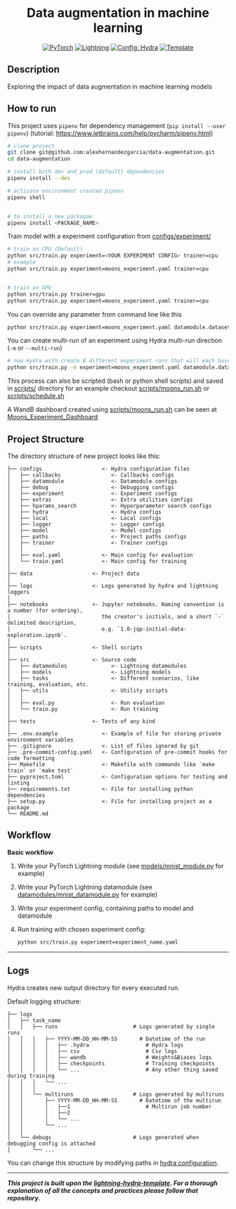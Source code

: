 <div align="center">

# Data augmentation in machine learning

<a href="https://pytorch.org/get-started/locally/"><img alt="PyTorch" src="https://img.shields.io/badge/PyTorch-ee4c2c?logo=pytorch&logoColor=white"></a>
<a href="https://pytorchlightning.ai/"><img alt="Lightning" src="https://img.shields.io/badge/-Lightning-792ee5?logo=pytorchlightning&logoColor=white"></a>
<a href="https://hydra.cc/"><img alt="Config: Hydra" src="https://img.shields.io/badge/Config-Hydra-89b8cd"></a>
<a href="https://github.com/ashleve/lightning-hydra-template"><img alt="Template" src="https://img.shields.io/badge/-Lightning--Hydra--Template-017F2F?style=flat&logo=github&labelColor=gray"></a><br>

</div>

## Description

Exploring the impact of data augmentation in machine learning models

## How to run

This project uses `pipenv` for dependency management (`pip install --user pipenv`) (tutorial: https://www.jetbrains.com/help/pycharm/pipenv.html)

```bash
# clone project
git clone git@github.com:alexhernandezgarcia/data-augmentation.git
cd data-augmentation

# install both dev and prod (default) dependencies
pipenv install --dev

# activate environment created pipenv
pipenv shell


# to install a new packagae
pipenv install <PACKAGE_NAME>
```

Train model with a experiment configuration from [configs/experiment/](configs/experiment/)

```bash
# train on CPU (Default)
python src/train.py experiment=<YOUR EXPERIMENT CONFIG> trainer=cpu
# example
python src/train.py experiment=moons_experiment.yaml trainer=cpu


# train on GPU
python src/train.py trainer=gpu
python src/train.py experiment=moons_experiment.yaml trainer=cpu

```

You can override any parameter from command line like this

```bash
python src/train.py experiment=moons_experiment.yaml datamodule.dataset.n_samples=2000
```

You can create multi-run of an experiment using Hydra multi-run direction (`-m` or `--multi-run`)

```bash
# now Hydra with create 8 different experiment runs that will each have a different value for the n_samples parameter
python src/train.py -m experiment=moons_experiment.yaml datamodule.dataset.n_samples=20,50,100,250,500,1000,5000,10000
```

This process can also be scripted (bash or python shell scripts) and saved in [scripts/](scripts/) directory for an example checkout [scripts/moons_run.sh](scripts/moons_run.sh) or [scripts/schedule.sh](scripts/schedule.sh)

A WandB dashboard created using [scripts/moons_run.sh](scripts/moons_run.sh) can be seen at [Moons_Experiment_Dashboard](https://wandb.ai/rafay/moons_experiment)

## Project Structure

The directory structure of new project looks like this:

```
├── configs                   <- Hydra configuration files
│   ├── callbacks                <- Callbacks configs
│   ├── datamodule               <- Datamodule configs
│   ├── debug                    <- Debugging configs
│   ├── experiment               <- Experiment configs
│   ├── extras                   <- Extra utilities configs
│   ├── hparams_search           <- Hyperparameter search configs
│   ├── hydra                    <- Hydra configs
│   ├── local                    <- Local configs
│   ├── logger                   <- Logger configs
│   ├── model                    <- Model configs
│   ├── paths                    <- Project paths configs
│   ├── trainer                  <- Trainer configs
│   │
│   ├── eval.yaml             <- Main config for evaluation
│   └── train.yaml            <- Main config for training
│
├── data                   <- Project data
│
├── logs                   <- Logs generated by hydra and lightning loggers
│
├── notebooks              <- Jupyter notebooks. Naming convention is a number (for ordering),
│                             the creator's initials, and a short `-` delimited description,
│                             e.g. `1.0-jqp-initial-data-exploration.ipynb`.
│
├── scripts                <- Shell scripts
│
├── src                    <- Source code
│   ├── datamodules              <- Lightning datamodules
│   ├── models                   <- Lightning models
│   ├── tasks                    <- Different scenarios, like training, evaluation, etc.
│   ├── utils                    <- Utility scripts
│   │
│   ├── eval.py                  <- Run evaluation
│   └── train.py                 <- Run training
│
├── tests                  <- Tests of any kind
│
├── .env.example              <- Example of file for storing private environment variables
├── .gitignore                <- List of files ignored by git
├── .pre-commit-config.yaml   <- Configuration of pre-commit hooks for code formatting
├── Makefile                  <- Makefile with commands like `make train` or `make test`
├── pyproject.toml            <- Configuration options for testing and linting
├── requirements.txt          <- File for installing python dependencies
├── setup.py                  <- File for installing project as a package
└── README.md
```

## Workflow

**Basic workflow**

1. Write your PyTorch Lightning module (see [models/mnist_module.py](src/models/mnist_module.py) for example)

2. Write your PyTorch Lightning datamodule (see [datamodules/mnist_datamodule.py](src/datamodules/mnist_datamodule.py) for example)

3. Write your experiment config, containing paths to model and datamodule

4. Run training with chosen experiment config:

   ```bash
   python src/train.py experiment=experiment_name.yaml
   ```

______________________________________________________________________

## Logs

Hydra creates new output directory for every executed run.

Default logging structure:

```
├── logs
│   ├── task_name
│   │   ├── runs                        # Logs generated by single runs
│   │   │   ├── YYYY-MM-DD_HH-MM-SS       # Datetime of the run
│   │   │   │   ├── .hydra                  # Hydra logs
│   │   │   │   ├── csv                     # Csv logs
│   │   │   │   ├── wandb                   # Weights&Biases logs
│   │   │   │   ├── checkpoints             # Training checkpoints
│   │   │   │   └── ...                     # Any other thing saved during training
│   │   │   └── ...
│   │   │
│   │   └── multiruns                   # Logs generated by multiruns
│   │       ├── YYYY-MM-DD_HH-MM-SS       # Datetime of the multirun
│   │       │   ├──1                        # Multirun job number
│   │       │   ├──2
│   │       │   └── ...
│   │       └── ...
│   │
│   └── debugs                          # Logs generated when debugging config is attached
│       └── ...
```

You can change this structure by modifying paths in [hydra configuration](configs/hydra).

______________________________________________________________________

***This project is built upon the [lightning-hydra-template](https://github.com/ashleve/lightning-hydra-template). For a thorough explanation of all the concepts and practices please follow that repository.***
